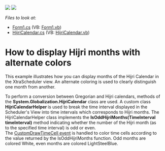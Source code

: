 <!-- default badges list -->
[![](https://img.shields.io/badge/Open_in_DevExpress_Support_Center-FF7200?style=flat-square&logo=DevExpress&logoColor=white)](https://supportcenter.devexpress.com/ticket/details/E2213)
[![](https://img.shields.io/badge/📖_How_to_use_DevExpress_Examples-e9f6fc?style=flat-square)](https://docs.devexpress.com/GeneralInformation/403183)
<!-- default badges end -->
<!-- default file list -->
*Files to look at*:

* [Form1.cs](./CS/WindowsApplication1/Form1.cs) (VB: [Form1.vb](./VB/WindowsApplication1/Form1.vb))
* [HijriCalendar.cs](./CS/WindowsApplication1/HijriCalendar.cs) (VB: [HijriCalendar.vb](./VB/WindowsApplication1/HijriCalendar.vb))
<!-- default file list end -->
# How to display Hijri months with alternate colors


<p>This example illustrates how you can display months of the Hijri Calendar in the XtraScheduler view. An alternate coloring is used to clearly distinguish one month from another.</p><p>To perform a conversion between Gregorian and Hijri calendars, methods of the <strong>System.Globalization.HijriCalendar</strong> class are used. A custom class <strong>HijriCalendarHelper </strong>is used to break the time interval displayed in the Scheduler's View into time intervals which corresponds to Hijri months. The  HijriCalendarHelper class implements the <strong>IsOddHijriMonths(TimeInterval timeInterval)</strong> method indicating whether the number of the Hijri month (as to the specified time interval) is odd or even. <br />
The <a href="http://documentation.devexpress.com/#WindowsForms/DevExpressXtraSchedulerSchedulerControl_CustomDrawTimeCelltopic">CustomDrawTimeCell event</a> is handled to color time cells according to the value returned by the IsOddHijriMonths function. Odd months are colored White, even months are colored LightSteelBlue.</p>

<br/>


